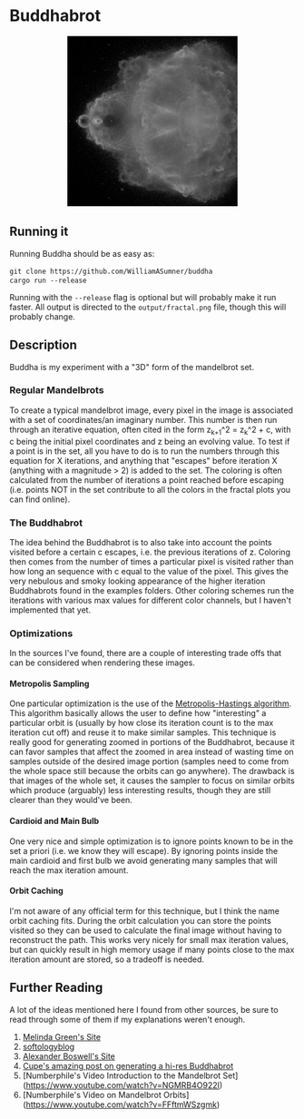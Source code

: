 # Buddhabrot
<p align="center">
  <img width=300 height=300 alt="Uh oh, the example picture didn't load" src="https://github.com/WilliamASumner/buddha/raw/master/examples/fractal.png" />
</p>

## Running it
Running Buddha should be as easy as:
```
git clone https://github.com/WilliamASumner/buddha
cargo run --release
```
Running with the `--release` flag is optional but will probably make it run faster. All output is directed to the `output/fractal.png` file, though this will probably change.

## Description
Buddha is my experiment with a "3D" form of the mandelbrot set.
### Regular Mandelbrots
To create a typical mandelbrot image, every pixel in the image is associated with a set of coordinates/an imaginary number. This number is then run through an iterative equation, often cited in the form z<sub>k+1</sub>^2 = z<sub>k</sub>^2 + c, with c being the initial pixel coordinates and z being an evolving value. To test if a point is in the set, all you have to do is to run the numbers through this equation for X iterations, and anything that "escapes" before iteration X (anything with a magnitude > 2) is added to the set. The coloring is often calculated from the number of iterations a point reached before escaping (i.e. points NOT in the set contribute to all the colors in the fractal plots you can find online).

### The Buddhabrot
The idea behind the Buddhabrot is to also take into account the points visited before a certain c escapes, i.e. the previous iterations of z. Coloring then comes from the number of times a particular pixel is visited rather than how long an sequence with c equal to the value of the pixel. This gives the very nebulous and smoky looking appearance of the higher iteration Buddhabrots found in the examples folders. Other coloring schemes run the iterations with various max values for different color channels, but I haven't implemented that yet.

### Optimizations
In the sources I've found, there are a couple of interesting trade offs that can be considered when rendering these images.
#### Metropolis Sampling
One particular optimization is the use of the [Metropolis-Hastings algorithm](https://en.wikipedia.org/wiki/Metropolis%E2%80%93Hastings_algorithm). This algorithm basically allows the user to define how "interesting" a particular orbit is (usually by how close its iteration count is to the max iteration cut off) and reuse it to make similar samples. This technique is really good for generating zoomed in portions of the Buddhabrot, because it can favor samples that affect the zoomed in area instead of wasting time on samples outside of the desired image portion (samples need to come from the whole space still because the orbits can go anywhere). The drawback is that images of the whole set, it causes the sampler to focus on similar orbits which produce (arguably) less interesting results, though they are still clearer than they would've been.

#### Cardioid and Main Bulb
One very nice and simple optimization is to ignore points known to be in the set a priori (i.e. we know they will escape). By ignoring points inside the main cardioid and first bulb we avoid generating many samples that will reach the max iteration amount.

#### Orbit Caching
I'm not aware of any official term for this technique, but I think the name orbit caching fits. During the orbit calculation you can store the points visited so they can be used to calculate the final image without having to reconstruct the path. This works very nicely for small max iteration values, but can quickly result in high memory usage if many points close to the max iteration amount are stored, so a tradeoff is needed.

## Further Reading
A lot of the ideas mentioned here I found from other sources, be sure to read through some of them if my explanations weren't enough.
1. [Melinda Green's Site](http://superliminal.com/fractals/bbrot/bbrot.htm)
2. [softologyblog](https://softologyblog.wordpress.com/2011/06/26/buddhabrot-fractals/)
3. [Alexander Boswell's Site](http://www.steckles.com/buddha/)
4. [Cupe's amazing post on generating a hi-res Buddhabrot](https://erleuchtet.org/2010/07/ridiculously-large-buddhabrot.html)
5. [Numberphile's Video Introduction to the Mandelbrot Set] (https://www.youtube.com/watch?v=NGMRB4O922I)
6. [Numberphile's Video on Mandelbrot Orbits] (https://www.youtube.com/watch?v=FFftmWSzgmk)
